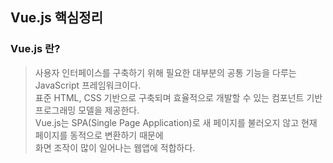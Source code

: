 ## Vue.js 핵심정리

### Vue.js 란?
> 사용자 인터페이스를 구축하기 위해 필요한 대부분의 공통 기능을 다루는 JavaScript 프레임워크이다. <br>
> 표준 HTML, CSS 기반으로 구축되며 효율적으로 개발할 수 있는 컴포넌트 기반 프로그래밍 모델을 제공한다. <br>
> Vue.js는 SPA(Single Page Application)로 새 페이지를 불러오지 않고 현재 페이지를 동적으로 변환하기 때문에 <br>
> 화면 조작이 많이 일어나는 웹앱에 적합하다.
